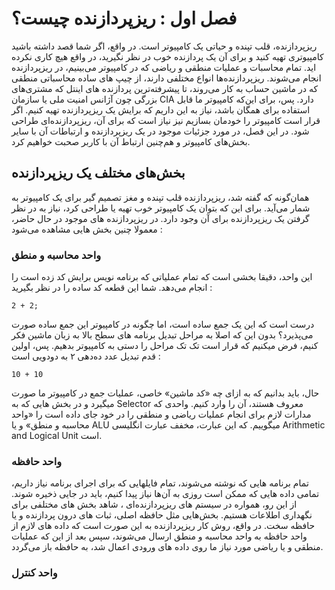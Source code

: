 # فصل اول : ریزپردازنده چیست؟

ریزپردازنده، قلب تپنده و حیاتی یک کامپیوتر است. در واقع، اگر شما قصد داشته باشید کامپیوتری تهیه کنید و برای آن یک پردازنده خوب در نظر نگیرید، در واقع هیچ کاری نکرده اید. تمام محاسبات و عملیات منطقی و ریاضی که در کامپیوتر می‌بینیم، در ریزپردازنده انجام می‌شوند. ریزپردازنده‌ها انواع مختلفی دارند، از چیپ های ساده محاسباتی منطقی که در ماشین حساب به کار می‌روند، تا پیشرفته‌ترین پردازنده های اینتل که مشتری‌های بزرگی چون آژانس امنیت ملی یا سازمان CIA دارد. 
پس، برای این‌که کامپیوتر ما قابل استفاده برای همگان باشد، نیاز به این داریم که برایش یک ریزپردازنده تهیه کنیم. اگر قرار است کامپیوتر را خودمان بسازیم نیز نیاز است که برای آن، ریزپردازنده‌ای طراحی شود. 
در این فصل، در مورد جزئیات موجود در یک ریزپردازنده و ارتباطات آن با سایر بخش‌های کامپیوتر و هم‌چنین ارتباط آن با کاربر صحبت خواهیم کرد. 

## بخش‌های مختلف یک ریزپردازنده
همان‌گونه که گفته شد، ریزپردازنده قلب تپنده و مغز تصمیم گیر برای یک کامپیوتر به شمار می‌آید. برای این که بتوان یک کامپیوتر خوب تهیه یا طراحی کرد، نیاز به در نظر گرفتن یک ریزپردازنده برای آن وجود دارد. در ریزپردازنده های موجود در حال حاضر، معمولا چنین بخش هایی مشاهده می‌شود : 
### واحد محاسبه و منطق 
این واحد، دقیقا بخشی است که تمام عملیاتی که برنامه نویس برایش کد زده است را انجام می‌دهد. شما این قطعه کد ساده را در نظر بگیرید :
```
2 + 2; 
``` 
درست است که این یک جمع ساده است، اما چگونه در کامپیوتر این جمع ساده صورت می‌پذیرد؟ بدون این که اصلا به مراحل تبدیل برنامه های سطح بالا به زبان ماشین فکر کنیم، فرض میکنیم که قرار است تک تک مراحل را دستی به کامپیوتر بدهیم. پس، اولین قدم تبدیل عدد ده‌دهی ۲ به دودویی است : 
```
10 + 10 
``` 
حال، باید بدانیم که به ازای چه «کد ماشین» خاصی، عملیات جمع در کامپیوتر ما صورت میگیرد و در بخش هایی که به Selector معروف هستند، آن را وارد کنیم. 
واحدی که مدارات لازم برای انجام عملیات ریاضی و منطقی را در خود جای داده است را «واحد محاسبه و منطق» و یا ALU میگوییم. که این عبارت، مخفف عبارت انگلیسی Arithmetic and Logical Unit است. 

### واحد حافظه
تمام برنامه هایی که نوشته می‌شوند، تمام فایلهایی که برای اجرای برنامه نیاز داریم، تمامی داده هایی که ممکن است روزی به آن‌ها نیاز پیدا کنیم، باید در جایی ذخیره شوند. از این رو، همواره در سیستم های ریزپردازنده‌ای ، شاهد بخش های مختلفی برای نگهداری اطلاعات هستیم. بخش‌هایی مثل حافظه اصلی، ثبات های درون پردازنده و یا حافظه سخت. 
در واقع، روش کار ریزپردازنده به این صورت است که داده های لازم از واحد حافظه به واحد محاسبه و منطق ارسال می‌شوند، سپس بعد از این که عملیات منطقی و یا ریاضی مورد نیاز ما روی داده های ورودی اعمال شد، به حافظه باز می‌گردد. 

### واحد کنترل